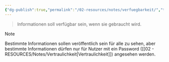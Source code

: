 ```yaml
---
{"dg-publish":true,"permalink":"/02-resources/notes/verfuegbarkeit/","tags":["it-sicherheit"],"noteIcon":"","updated":"2025-03-22T18:53:40.000+01:00"}
---
```


> Informationen soll verfügbar sein, wenn sie gebraucht wird.

>[!note] 
> Bestimmte Informationen sollen veröffentlich sein für alle zu sehen, aber bestimmte Informationen dürfen nur für Nutzer mit ein Password ([[02 - RESOURCES/Notes/Vertraulichkeit\|Vertraulichkeit]]) angesehen werden.